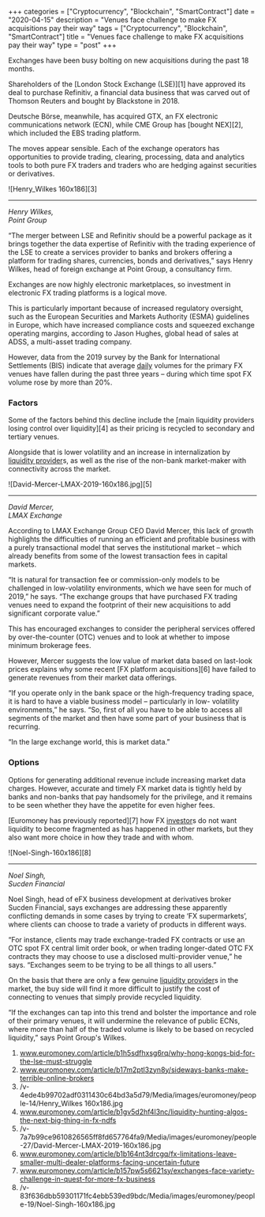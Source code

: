 +++
categories = ["Cryptocurrency", "Blockchain", "SmartContract"]
date = "2020-04-15"
description = "Venues face challenge to make FX acquisitions pay their way"
tags = ["Cryptocurrency", "Blockchain", "SmartContract"]
title = "Venues face challenge to make FX acquisitions pay their way"
type = "post"
+++

Exchanges have been busy bolting on new acquisitions during the past 18
months.

Shareholders of the [London Stock Exchange (LSE)][1] have approved its
deal to purchase Refinitiv, a financial data business that was carved
out of Thomson Reuters and bought by Blackstone in 2018.

Deutsche Börse, meanwhile, has acquired GTX, an FX electronic
communications network (ECN), while CME Group has [bought NEX][2], which
included the EBS trading platform.

The moves appear sensible. Each of the exchange operators has
opportunities to provide trading, clearing, processing, data and
analytics tools to both pure FX traders and traders who are hedging
against securities or derivatives.

![Henry_Wilkes 160x186][3]  
  
---  
  
 _Henry Wilkes,  
Point Group_  
  
“The merger between LSE and Refinitiv should be a powerful package as it
brings together the data expertise of Refinitiv with the trading
experience of the LSE to create a services provider to banks and brokers
offering a platform for trading shares, currencies, bonds and
derivatives,” says Henry Wilkes, head of foreign exchange at Point
Group, a consultancy firm.

Exchanges are now highly electronic marketplaces, so investment in
electronic FX trading platforms is a logical move.

This is particularly important because of increased regulatory
oversight, such as the European Securities and Markets Authority (ESMA)
guidelines in Europe, which have increased compliance costs and squeezed
exchange operating margins, according to Jason Hughes, global head of
sales at ADSS, a multi-asset trading company.

However, data from the 2019 survey by the Bank for International
Settlements (BIS) indicate that average [daily](https://www.fintecher.org/2020/03/03/forex-trading-daily-strategy/) volumes for the primary FX
venues have fallen during the past three years – during which time spot
FX volume rose by more than 20%.

### Factors

Some of the factors behind this decline include the [main liquidity
providers losing control over liquidity][4] as their pricing is recycled
to secondary and tertiary venues.

Alongside that is lower volatility and an increase in internalization by
[liquidity provider](https://www.fintechee.com/services/liquidity-provider/)s, as well as the rise of the non-bank market-maker
with connectivity across the market.

![David-Mercer-LMAX-2019-160x186.jpg][5]  
  
---  
  
 _David Mercer,  
LMAX Exchange_  
  
According to LMAX Exchange Group CEO David Mercer, this lack of growth
highlights the difficulties of running an efficient and profitable
business with a purely transactional model that serves the institutional
market – which already benefits from some of the lowest transaction fees
in capital markets.

“It is natural for transaction fee or commission-only models to be
challenged in low-volatility environments, which we have seen for much
of 2019,” he says. “The exchange groups that have purchased FX trading
venues need to expand the footprint of their new acquisitions to add
significant corporate value.”

This has encouraged exchanges to consider the peripheral services
offered by over-the-counter (OTC) venues and to look at whether to
impose minimum brokerage fees.

However, Mercer suggests the low value of market data based on last-look
prices explains why some recent [FX platform acquisitions][6] have
failed to generate revenues from their market data offerings.

“If you operate only in the bank space or the high-frequency trading
space, it is hard to have a viable business model – particularly in low-
volatility environments,” he says. “So, first of all you have to be able
to access all segments of the market and then have some part of your
business that is recurring.

“In the large exchange world, this is market data.”

### Options

Options for generating additional revenue include increasing market data
charges. However, accurate and timely FX market data is tightly held by
banks and non-banks that pay handsomely for the privilege, and it
remains to be seen whether they have the appetite for even higher fees.

[Euromoney has previously reported][7] how FX [investor](https://www.fintechee.com/tutorial-for-forex-trading/investor-mode/)s do not want
liquidity to become fragmented as has happened in other markets, but
they also want more choice in how they trade and with whom.

![Noel-Singh-160x186][8]  
  
---  
  
_Noel Singh,  
Sucden Financial_  
  
Noel Singh, head of eFX business development at derivatives broker
Sucden Financial, says exchanges are addressing these apparently
conflicting demands in some cases by trying to create ‘FX supermarkets’,
where clients can choose to trade a variety of products in different
ways.

“For instance, clients may trade exchange-traded FX contracts or use an
OTC spot FX central limit order book, or when trading longer-dated OTC
FX contracts they may choose to use a disclosed multi-provider venue,”
he says. “Exchanges seem to be trying to be all things to all users.”

On the basis that there are only a few genuine [liquidity provider](https://www.fintechee.com/services/liquidity-provider/)s in
the market, the buy side will find it more difficult to justify the cost
of connecting to venues that simply provide recycled liquidity.

“If the exchanges can tap into this trend and bolster the importance and
role of their primary venues, it will undermine the relevance of public
ECNs, where more than half of the traded volume is likely to be based on
recycled liquidity,” says Point Group's Wilkes.

  

   1. www.euromoney.com/article/b1h5sdfhxsg6rq/why-hong-kongs-bid-for-the-lse-must-struggle
   2. www.euromoney.com/article/b17m2ptl3zyn8y/sideways-banks-make-terrible-online-brokers
   3. /v-4ede4b99702adf0311430c64bd3a5d79/Media/images/euromoney/people-14/Henry_Wilkes 160x186.jpg
   4. www.euromoney.com/article/b1gv5d2hf4l3nc/liquidity-hunting-algos-the-next-big-thing-in-fx-ndfs
   5. /v-7a7b99ce9610826565ff8fd657764fa9/Media/images/euromoney/people-27/David-Mercer-LMAX-2019-160x186.jpg
   6. www.euromoney.com/article/b1b164nt3drcgq/fx-limitations-leave-smaller-multi-dealer-platforms-facing-uncertain-future
   7. www.euromoney.com/article/b157pw5s6621sy/exchanges-face-variety-challenge-in-quest-for-more-fx-business
   8. /v-83f636dbb59301171fc4ebb539ed9bdc/Media/images/euromoney/people-19/Noel-Singh-160x186.jpg